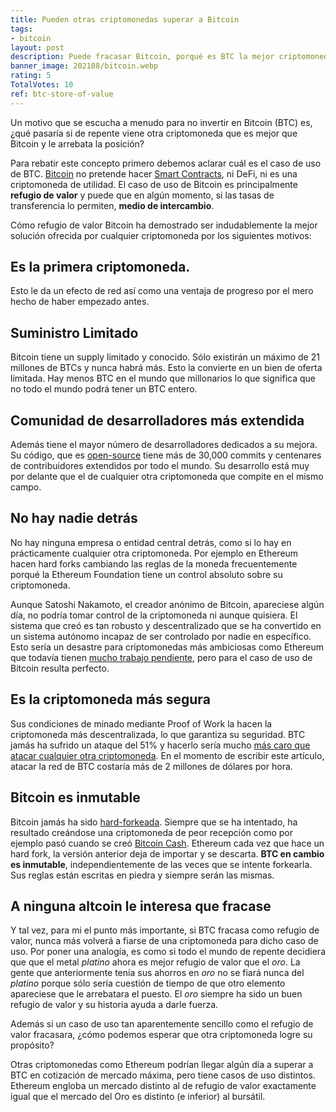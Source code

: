 ```yaml
---
title: Pueden otras criptomonedas superar a Bitcoin
tags:
- bitcoin
layout: post
description: Puede fracasar Bitcoin, porqué es BTC la mejor criptomoneda
banner_image: 202108/bitcoin.webp
rating: 5
TotalVotes: 10
ref: btc-store-of-value
---
```


Un motivo que se escucha a menudo para no invertir en Bitcoin (BTC) es, ¿qué pasaría si de repente viene otra criptomoneda que es mejor que Bitcoin y le arrebata la posición?

<!--more-->

Para rebatir este concepto primero debemos aclarar cuál es el caso de uso de BTC. [Bitcoin](/que-es-bitcoin/) no pretende hacer [Smart Contracts](que-es-un-smart-contract/), ni DeFi, ni es una criptomoneda de utilidad. El caso de uso de Bitcoin es principalmente **refugio de valor** y puede que en algún momento, si las tasas de transferencia lo permiten, **medio de intercambio**.

Cómo refugio de valor Bitcoin  ha demostrado ser indudablemente la mejor solución ofrecida por cualquier criptomoneda por los siguientes motivos:

## Es la primera criptomoneda.
Esto le da un efecto de red así como una ventaja de progreso por el mero hecho de haber empezado antes.

## Suministro Limitado
Bitcoin tiene un supply limitado y conocido. Sólo existirán un máximo de 21 millones de BTCs y nunca habrá más. Esto la convierte en un bien de oferta limitada. Hay menos BTC en el mundo que millonarios lo que significa que no todo el mundo podrá tener un BTC entero.

## Comunidad de desarrolladores más extendida
Además tiene el mayor número de desarrolladores dedicados a su mejora. Su código, que es <a rel="nofollow" href="https://github.com/bitcoin/bitcoin">open-source</a> tiene más de 30,000 commits y centenares de contribuidores extendidos por todo el mundo. Su desarrollo está muy por delante que el de cualquier otra criptomoneda que compite en el mismo campo.

## No hay nadie detrás
No hay ninguna empresa o entidad central detrás, como si lo hay en prácticamente cualquier otra criptomoneda. Por ejemplo en Ethereum hacen hard forks cambiando las reglas de la moneda frecuentemente porqué la Ethereum Foundation tiene un control absoluto sobre su criptomoneda.

Aunque Satoshi Nakamoto, el creador anónimo de Bitcoin, apareciese algún día, no podría tomar control de la criptomoneda ni aunque quisiera. El sistema que creó es tan robusto y descentralizado que se ha convertido en un sistema autónomo incapaz de ser controlado por nadie en específico. Esto sería un desastre para criptomonedas más ambiciosas como Ethereum que todavía tienen [mucho trabajo pendiente](/novedades-ethereum-2/), pero para el caso de uso de Bitcoin resulta perfecto.

## Es la criptomoneda más segura
Sus condiciones de minado mediante Proof of Work la hacen la criptomoneda más descentralizada, lo que garantiza su seguridad. BTC jamás ha sufrido un ataque del 51% y hacerlo sería mucho <a rel="nofollow" href="https://www.crypto51.app/">más caro que atacar cualquier otra criptomoneda</a>. En el momento de escribir este artículo, atacar la red de BTC costaría más de 2 millones de dólares por hora.

## Bitcoin es inmutable
Bitcoin jamás ha sido [hard-forkeada](/hard-fork-vs-soft-fork/). Siempre que se ha intentado, ha resultado creándose una criptomoneda de peor recepción como por ejemplo pasó cuando se creó [Bitcoin Cash](/que-es-bitcoin-cash/). Ethereum cada vez que hace un hard fork, la versión anterior deja de importar y se descarta. **BTC en cambio es inmutable**, independientemente de las veces que se intente forkearla. Sus reglas están escritas en piedra y siempre serán las mismas.

## A ninguna altcoin le interesa que fracase
Y tal vez, para mi el punto más importante, si BTC fracasa como refugio de valor, nunca más volverá a fiarse de una criptomoneda para dicho caso de uso. Por poner una analogía, es como si todo el mundo de repente decidiera que que el metal *platino* ahora es mejor refugio de valor que el *oro*. La gente que anteriormente tenía sus ahorros en *oro* no se fiará nunca del *platino* porque sólo sería cuestión de tiempo de que otro elemento apareciese que le arrebatara el puesto. El *oro* siempre ha sido un buen refugio de valor y su historia ayuda a darle fuerza.

Además si un caso de uso tan aparentemente sencillo como el refugio de valor fracasara, ¿cómo podemos esperar que otra criptomoneda logre su propósito?

Otras criptomonedas como Ethereum podrían llegar algún día a superar a BTC en cotización de mercado máxima, pero tiene casos de uso distintos. Ethereum engloba un mercado distinto al de refugio de valor exactamente igual que el mercado del Oro es distinto (e inferior) al bursátil.


